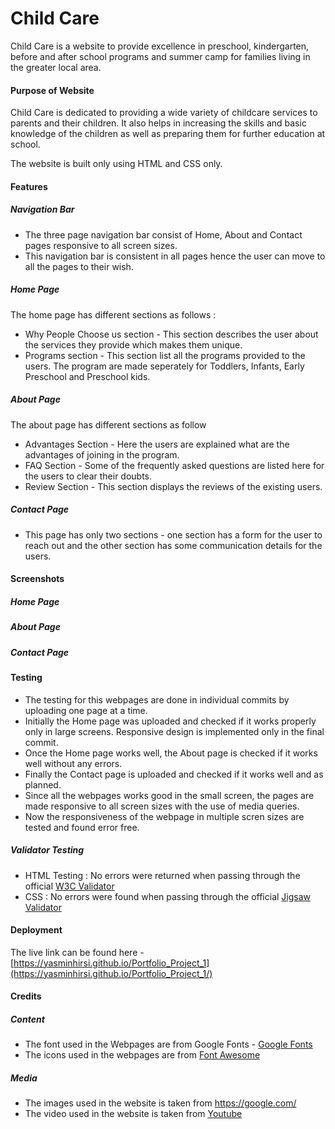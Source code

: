 # Child Care

Child Care is a website to provide excellence in preschool, kindergarten, before and after school programs and summer camp for families living in the greater local area.

#### Purpose of Website

Child Care is dedicated to providing a wide variety of childcare services to parents and their children. It also helps in increasing the skills and basic knowledge of the children as well as preparing them for further education at school.

The website is built only using HTML and CSS only.

#### Features

##### Navigation Bar

- The three page navigation bar consist of Home, About and Contact pages responsive to all screen sizes.
- This navigation bar is consistent in all pages hence the user can move to all the pages to their wish.

##### Home Page

The home page has different sections as follows :

- Why People Choose us section - This section describes the user about the services they provide which makes them unique.
- Programs section - This section list all the programs provided to the users. The program are made seperately for Toddlers, Infants, Early Preschool and Preschool kids.

##### About Page

The about page has different sections as follow

- Advantages Section - Here the users are explained what are the advantages of joining in the program.
- FAQ Section - Some of the frequently asked questions are listed here for the users to clear their doubts.
- Review Section - This section displays the reviews of the existing users.

##### Contact Page

- This page has only two sections - one section has a form for the user to reach out and the other section has some communication details for the users.

#### Screenshots

##### Home Page

##### About Page

##### Contact Page

#### Testing

- The testing for this webpages are done in individual commits by uploading one page at a time.
- Initially the Home page was uploaded and checked if it works properly only in large screens. Responsive design is implemented only in the final commit.
- Once the Home page works well, the About page is checked if it works well without any errors.
- Finally the Contact page is uploaded and checked if it works well and as planned.
- Since all the webpages works good in the small screen, the pages are made responsive to all screen sizes with the use of media queries.
- Now the responsiveness of the webpage in multiple scren sizes are tested and found error free.

##### Validator Testing

- HTML Testing : No errors were returned when passing through the official [W3C Validator](https://validator.w3.org/nu/)
- CSS : No errors were found when passing through the official [Jigsaw Validator](https://jigsaw.w3.org/css-validator/)

#### Deployment

The live link can be found here - [https://yasminhirsi.github.io/Portfolio_Project_1](https://yasminhirsi.github.io/Portfolio_Project_1/)

#### Credits

##### Content

- The font used in the Webpages are from Google Fonts - [Google Fonts](https://fonts.google.com/specimen/Acme?query=acme)
- The icons used in the webpages are from [Font Awesome](https://fontawesome.com/)

##### Media

- The images used in the website is taken from https://google.com/
- The video used in the website is taken from [Youtube](https://www.youtube.com/embed/6-yc-IHhTOE)
